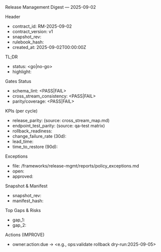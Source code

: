 Release Management Digest — 2025-09-02

Header
- contract_id: RM-2025-09-02
- contract_version: v1
- snapshot_rev: <fill-from-manifest>
- rulebook_hash: <fill-from-manifest>
- created_at: 2025-09-02T00:00:00Z

TL;DR
- status: <go|no-go>
- highlight: <one-line summary>

Gates Status
- schema_lint: <PASS|FAIL>
- cross_stream_consistency: <PASS|FAIL>
- parity/coverage: <PASS|FAIL>

KPIs (per cycle)
- release_parity: <value> (source: cross_stream_map.md)
- endpoint_test_parity: <value> (source: qa-test matrix)
- rollback_readiness: <value>
- change_failure_rate (30d): <value>
- lead_time: <value>
- time_to_restore (90d): <value>

Exceptions
- file: /frameworks/release-mgmt/reports/policy_exceptions.md
- open: <count>
- approved: <count>

Snapshot & Manifest
- snapshot_rev: <value>
- manifest_hash: <checksum>

Top Gaps & Risks
- gap_1: <desc>
- gap_2: <desc>

Actions (IMPROVE)
- owner:action:due → <e.g., ops:validate rollback dry-run:2025-09-05>

